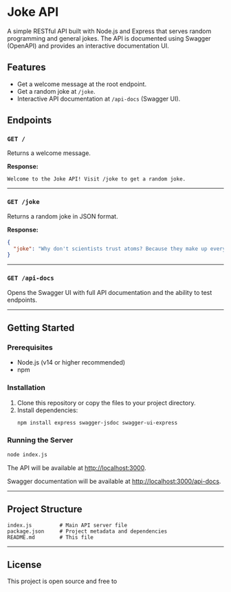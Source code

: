 # Joke API

A simple RESTful API built with Node.js and Express that serves random programming and general jokes. The API is documented using Swagger (OpenAPI) and provides an interactive documentation UI.

## Features

- Get a welcome message at the root endpoint.
- Get a random joke at `/joke`.
- Interactive API documentation at `/api-docs` (Swagger UI).

## Endpoints

### `GET /`

Returns a welcome message.

**Response:**
```
Welcome to the Joke API! Visit /joke to get a random joke.
```

---

### `GET /joke`

Returns a random joke in JSON format.

**Response:**
```json
{
  "joke": "Why don't scientists trust atoms? Because they make up everything."
}
```

---

### `GET /api-docs`

Opens the Swagger UI with full API documentation and the ability to test endpoints.

---

## Getting Started

### Prerequisites

- Node.js (v14 or higher recommended)
- npm

### Installation

1. Clone this repository or copy the files to your project directory.
2. Install dependencies:
   ```sh
   npm install express swagger-jsdoc swagger-ui-express
   ```

### Running the Server

```sh
node index.js
```

The API will be available at [http://localhost:3000](http://localhost:3000).

Swagger documentation will be available at [http://localhost:3000/api-docs](http://localhost:3000/api-docs).

---

## Project Structure

```
index.js         # Main API server file
package.json     # Project metadata and dependencies
README.md        # This file
```

---

## License

This project is open source and free to